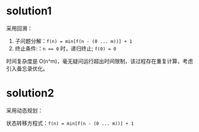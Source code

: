 # solution1

采用回溯：
1. 子问题分解：```f(n) = min[f(n - (0 ... m))] + 1```
2. 终止条件:：```n == 0``` 时，递归终止; ```f(0) = 0```

时间复杂度是 O(n^m)，毫无疑问运行超出时间限制，该过程存在重复计算，考虑引入备忘录优化。

# solution2

采用动态规划：

状态转移方程式：```f(n) = min[f(n - (0 ... m))] + 1```
